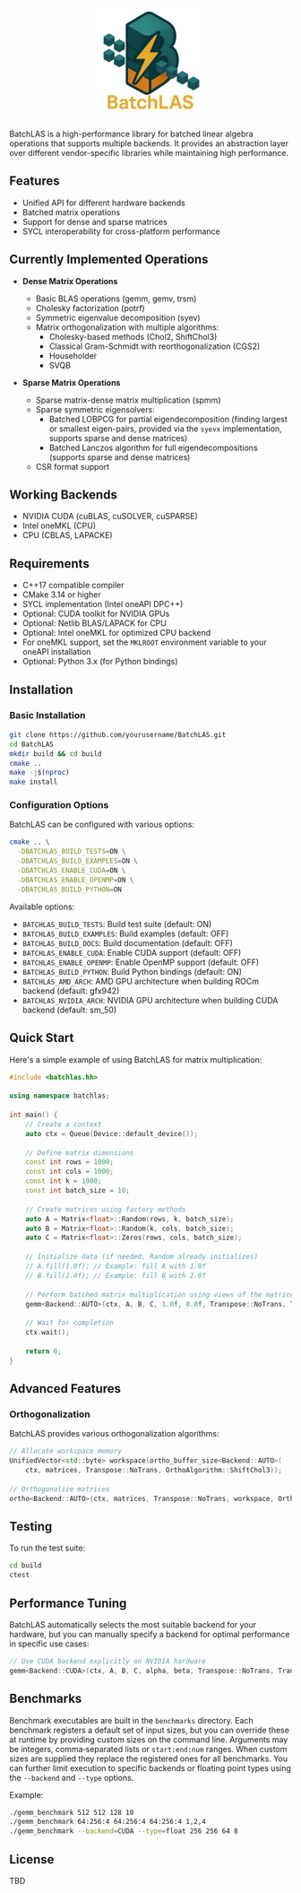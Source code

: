 <div align="center">
  <img src="BatchLAS_logo_transparent.png" alt="BatchLAS Logo" width="200">
</div>

BatchLAS is a high-performance library for batched linear algebra operations that supports multiple backends. It provides an abstraction layer over different vendor-specific libraries while maintaining high performance.

## Features

- Unified API for different hardware backends
- Batched matrix operations
- Support for dense and sparse matrices
- SYCL interoperability for cross-platform performance

## Currently Implemented Operations
- **Dense Matrix Operations**
  - Basic BLAS operations (gemm, gemv, trsm)
  - Cholesky factorization (potrf)
  - Symmetric eigenvalue decomposition (syev)
  - Matrix orthogonalization with multiple algorithms:
    - Cholesky-based methods (Chol2, ShiftChol3)
    - Classical Gram-Schmidt with reorthogonalization (CGS2)
    - Householder
    - SVQB

- **Sparse Matrix Operations**
  - Sparse matrix-dense matrix multiplication (spmm)
  - Sparse symmetric eigensolvers:
    - Batched LOBPCG for partial eigendecomposition (finding largest or smallest eigen-pairs, provided via the `syevx` implementation, supports sparse and dense matrices)
    - Batched Lanczos algorithm for full eigendecompositions (supports sparse and dense matrices)
  - CSR format support

## Working Backends
- NVIDIA CUDA (cuBLAS, cuSOLVER, cuSPARSE)
- Intel oneMKL (CPU)
- CPU (CBLAS, LAPACKE)

## Requirements

- C++17 compatible compiler
- CMake 3.14 or higher
- SYCL implementation (Intel oneAPI DPC++)
- Optional: CUDA toolkit for NVIDIA GPUs
- Optional: Netlib BLAS/LAPACK for CPU
- Optional: Intel oneMKL for optimized CPU backend
- For oneMKL support, set the `MKLROOT` environment variable to your oneAPI installation
- Optional: Python 3.x (for Python bindings)

## Installation

### Basic Installation

```bash
git clone https://github.com/yourusername/BatchLAS.git
cd BatchLAS
mkdir build && cd build
cmake ..
make -j$(nproc)
make install
```

### Configuration Options

BatchLAS can be configured with various options:

```bash
cmake .. \
  -DBATCHLAS_BUILD_TESTS=ON \
  -DBATCHLAS_BUILD_EXAMPLES=ON \
  -DBATCHLAS_ENABLE_CUDA=ON \
  -DBATCHLAS_ENABLE_OPENMP=ON \
  -DBATCHLAS_BUILD_PYTHON=ON
```

Available options:
- `BATCHLAS_BUILD_TESTS`: Build test suite (default: ON)
- `BATCHLAS_BUILD_EXAMPLES`: Build examples (default: OFF)
- `BATCHLAS_BUILD_DOCS`: Build documentation (default: OFF)
- `BATCHLAS_ENABLE_CUDA`: Enable CUDA support (default: OFF)
- `BATCHLAS_ENABLE_OPENMP`: Enable OpenMP support (default: OFF)
- `BATCHLAS_BUILD_PYTHON`: Build Python bindings (default: ON)
- `BATCHLAS_AMD_ARCH`: AMD GPU architecture when building ROCm backend (default: gfx942)
- `BATCHLAS_NVIDIA_ARCH`: NVIDIA GPU architecture when building CUDA backend (default: sm_50)

## Quick Start

Here's a simple example of using BatchLAS for matrix multiplication:

```cpp
#include <batchlas.hh>

using namespace batchlas;

int main() {
    // Create a context
    auto ctx = Queue(Device::default_device());
    
    // Define matrix dimensions
    const int rows = 1000;
    const int cols = 1000;
    const int k = 1000;
    const int batch_size = 10;
    
    // Create matrices using factory methods
    auto A = Matrix<float>::Random(rows, k, batch_size);
    auto B = Matrix<float>::Random(k, cols, batch_size);
    auto C = Matrix<float>::Zeros(rows, cols, batch_size);
    
    // Initialize data (if needed, Random already initializes)
    // A.fill(1.0f); // Example: fill A with 1.0f
    // B.fill(2.0f); // Example: fill B with 2.0f
    
    // Perform batched matrix multiplication using views of the matrices
    gemm<Backend::AUTO>(ctx, A, B, C, 1.0f, 0.0f, Transpose::NoTrans, Transpose::NoTrans);
    
    // Wait for completion
    ctx.wait();
    
    return 0;
}
```

## Advanced Features

### Orthogonalization

BatchLAS provides various orthogonalization algorithms:

```cpp
// Allocate workspace memory
UnifiedVector<std::byte> workspace(ortho_buffer_size<Backend::AUTO>(
    ctx, matrices, Transpose::NoTrans, OrthoAlgorithm::ShiftChol3));

// Orthogonalize matrices
ortho<Backend::AUTO>(ctx, matrices, Transpose::NoTrans, workspace, OrthoAlgorithm::ShiftChol3);
```

## Testing

To run the test suite:

```bash
cd build
ctest
```

## Performance Tuning

BatchLAS automatically selects the most suitable backend for your hardware, but you can manually specify a backend for optimal performance in specific use cases:

```cpp
// Use CUDA backend explicitly on NVIDIA hardware
gemm<Backend::CUDA>(ctx, A, B, C, alpha, beta, Transpose::NoTrans, Transpose::NoTrans);
```

## Benchmarks

Benchmark executables are built in the `benchmarks` directory. Each benchmark
registers a default set of input sizes, but you can override these at runtime by
providing custom sizes on the command line. Arguments may be integers,
comma&#8209;separated lists or `start:end:num` ranges. When custom sizes are
supplied they replace the registered ones for all benchmarks. You can further
limit execution to specific backends or floating point types using the
`--backend` and `--type` options.

Example:

```bash
./gemm_benchmark 512 512 128 10
./gemm_benchmark 64:256:4 64:256:4 64:256:4 1,2,4
./gemm_benchmark --backend=CUDA --type=float 256 256 64 8
```

## License

TBD
